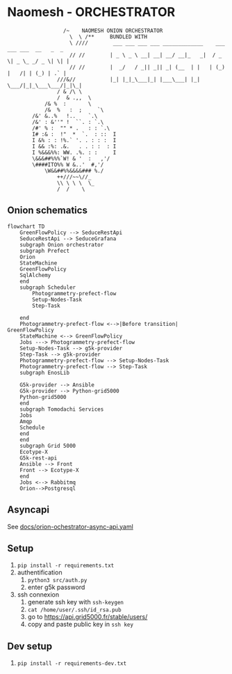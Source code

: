 # Naomesh - ORCHESTRATOR

```blank
                  /~    NAOMESH ONION ORCHESTRATOR
                    \  \ /**     BUNDLED WITH
                    \ ////        ___ ___ ___ ___ _____________    ___ ___ ___  __   _  _
                    // //        | _ \ _ \ __| __| __/ __|_   _|  / _ \| _ \_ _/ _ \| \| |
                    // //        |  _/   / _|| _|| _| (__  | |   | (_) |   /| | (_) | .` |
                ///&//           |_| |_|_\___|_| |___\___| |_|    \___/|_|_\___\___/|_|\_|
                / & /\ \
                /  & .,,  \
            /& %  :       \
            /&  %   :  ;     `\
        /&' &..%   !..    `.\
        /&' : &''" !  ``. : `.\
        /#' % :  "" * .   : : `.\
        I# :& :  !"  *  `.  : ::  I
        I &% : : !%.` '. . : : :  I
        I && :%: .&.   . . : :  : I
        I %&&&%%: WW. .%. : :     I
        \&&&##%%%`W! & '  :   ,'/
        \####ITO%% W &..'  #,'/
            \W&&##%%&&&&### %./
                ++///~~\//_
                \\ \ \ \  \_
                /  /    \
```

## Onion schematics

```mermaid
flowchart TD
    GreenFlowPolicy --> SeduceRestApi
    SeduceRestApi --> SeduceGrafana
    subgraph Onion orchestrator
    subgraph Prefect
    Orion
    StateMachine
    GreenFlowPolicy
    SqlAlchemy
    end
    subgraph Scheduler
        Photogrammetry-prefect-flow
        Setup-Nodes-Task
        Step-Task

    end
    Photogrammetry-prefect-flow <-->|Before transition| GreenFlowPolicy
    StateMachine <--> GreenFlowPolicy
    Jobs ---> Photogrammetry-prefect-flow
    Setup-Nodes-Task --> g5k-provider
    Step-Task --> g5k-provider
    Photogrammetry-prefect-flow --> Setup-Nodes-Task
    Photogrammetry-prefect-flow --> Step-Task
    subgraph EnosLib

    G5k-provider --> Ansible
    G5k-provider --> Python-grid5000
    Python-grid5000
    end
    subgraph Tomodachi Services
    Jobs
    Amqp
    Schedule
    end
    end
    subgraph Grid 5000
    Ecotype-X
    G5k-rest-api
    Ansible --> Front
    Front --> Ecotype-X
    end
    Jobs <--> Rabbitmq
    Orion-->Postgresql
```

## Asyncapi

See
[docs/orion-ochestrator-async-api.yaml](docs/orion-ochestrator-async-api.yaml)

## Setup

1. `pip install -r requirements.txt`
2. authentification
   1. `python3 src/auth.py`
   2. enter g5k password
3. ssh connexion
   1. generate ssh key with `ssh-keygen`
   2. `cat /home/user/.ssh/id_rsa.pub`
   3. go to https://api.grid5000.fr/stable/users/
   4. copy and paste public key in `ssh key`

## Dev setup

1. `pip install -r requirements-dev.txt`
